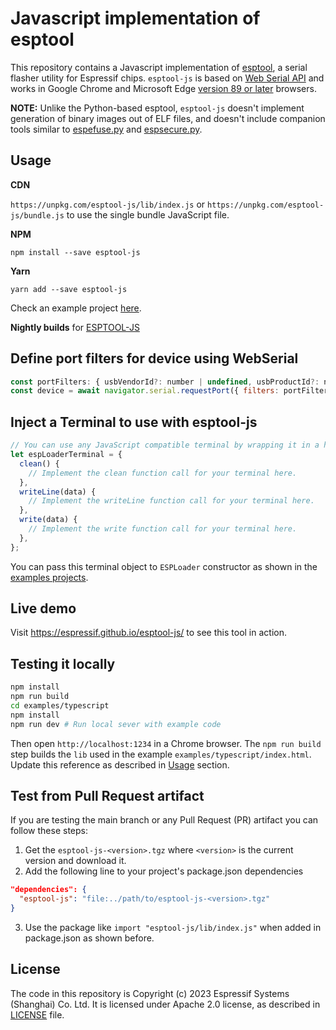 # Javascript implementation of esptool

This repository contains a Javascript implementation of [esptool](https://github.com/espressif/esptool), a serial flasher utility for Espressif chips. `esptool-js` is based on [Web Serial API](https://wicg.github.io/serial/) and works in Google Chrome and Microsoft Edge [version 89 or later](https://developer.mozilla.org/en-US/docs/Web/API/Serial#browser_compatibility) browsers.

**NOTE:** Unlike the Python-based esptool, `esptool-js` doesn't implement generation of binary images out of ELF files, and doesn't include companion tools similar to [espefuse.py](https://github.com/espressif/esptool/wiki/espefuse) and [espsecure.py](https://github.com/espressif/esptool/wiki/espsecure).

## Usage

**CDN**

`https://unpkg.com/esptool-js/lib/index.js` or `https://unpkg.com/esptool-js/bundle.js` to use the single bundle JavaScript file.

**NPM**

`npm install --save esptool-js`

**Yarn**

`yarn add --save esptool-js`

Check an example project [here](./examples/typescript).

**Nightly builds** for <a href="https://nightly.link/espressif/esptool-js/workflows/ci/main">ESPTOOL-JS</a>

## Define port filters for device using WebSerial

```js
const portFilters: { usbVendorId?: number | undefined, usbProductId?: number | undefined }[] = [];
const device = await navigator.serial.requestPort({ filters: portFilters });
```

## Inject a Terminal to use with esptool-js

```js
// You can use any JavaScript compatible terminal by wrapping it in a helper object like this:
let espLoaderTerminal = {
  clean() {
    // Implement the clean function call for your terminal here.
  },
  writeLine(data) {
    // Implement the writeLine function call for your terminal here.
  },
  write(data) {
    // Implement the write function call for your terminal here.
  },
};
```

You can pass this terminal object to `ESPLoader` constructor as shown in the [examples projects](./examples/).

## Live demo

Visit https://espressif.github.io/esptool-js/ to see this tool in action.

## Testing it locally

```sh
npm install
npm run build
cd examples/typescript
npm install
npm run dev # Run local sever with example code
```

Then open `http://localhost:1234` in a Chrome browser. The `npm run build` step builds the `lib` used in the example `examples/typescript/index.html`. Update this reference as described in [Usage](#usage) section.

## Test from Pull Request artifact

If you are testing the main branch or any Pull Request (PR) artifact you can follow these steps:

1. Get the `esptool-js-<version>.tgz` where `<version>` is the current version and download it.
2. Add the following line to your project's package.json dependencies

```json
"dependencies": {
  "esptool-js": "file:../path/to/esptool-js-<version>.tgz"
}
```
3. Use the package like `import "esptool-js/lib/index.js"` when added in package.json as shown before.

## License

The code in this repository is Copyright (c) 2023 Espressif Systems (Shanghai) Co. Ltd. It is licensed under Apache 2.0 license, as described in [LICENSE](LICENSE) file.
